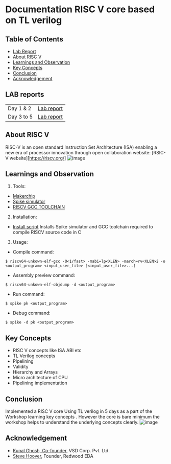 # Documentation  RISC V core based on TL verilog 
## Table of Contents
- [Lab Report](#LAB-reports)
- [About RISC V ](#About-RISC-V)
- [Learnings and Observation](#Learnings-and-Observation)
- [Key Concepts](#Key-Concepts)
- [Conclusion](#Conclusion)
- [Acknowledgement](#Acknowledgement)

## LAB reports

|         |            |
| ------------- |:-------------:| 
| Day 1 & 2     | [Lab report](https://github.com/RISCV-MYTH-WORKSHOP/riscv_myth_workshop_nov22-amrithHN/tree/master/Day2)          |
| Day 3 to 5     |  [Lab report](https://github.com/RISCV-MYTH-WORKSHOP/riscv_myth_workshop_nov22-amrithHN/tree/master/Day3_5)      |



## About RISC V
RISC-V is an open standard Instruction Set Architecture (ISA) enabling a new era of processor innovation through open collaboration
  website: [RSIC-V website][https://riscv.org/]
![image](https://riscv.org/wp-content/uploads/2020/06/riscv-color.svg)

## Learnings and Observation

1. Tools: 
- [Makerchip](www.makerchip.com)
- [Spike simulator](https://github.com/riscv-software-src/riscv-isa-sim)
- [RISCV GCC TOOLCHAIN](https://github.com/riscv-collab/riscv-gnu-toolchain)
  
2. Installation:
- [Install script](https://github.com/kunalg123/riscv_workshop_collaterals/blob/master/run.sh)
Installs Spike simulator and GCC toolchain required to  compile RISCV source code in C

3. Usage:

- Compile command:

```$ riscv64-unkown-elf-gcc -O<1/fast> -mabi=lp<XLEN> -march=rv<XLEN>i -o <output_program> <input_user_file> [<input_user_file>...]```

- Assembly preview command:

```$ riscv64-unkown-elf-objdump -d <output_program>```

- Run command:

```$ spike pk <output_program>```

- Debug command:

```$ spike -d pk <output_program> ```
  
## Key Concepts
- RISC V concepts like ISA ABI etc
- TL Verilog concepts
- Pipelining
- Validity
- Hierarchy and Arrays
- Micro architecture of CPU 
- Pipelining implementation

## Conclusion
Implemented a RISC V core Using TL verilog in 5 days as a part of the Workshop learning key concepts . However the core is bare minimum the workshop helps to understand the underlying concepts clearly.
![image](https://github.com/RISCV-MYTH-WORKSHOP/riscv_myth_workshop_nov22-amrithHN/raw/master/Day3_5/Screenshot%20from%202022-11-06%2017-57-48.png)

## Acknowledgement
- [Kunal Ghosh, Co-founder](https://github.com/kunalg123), VSD Corp. Pvt. Ltd.
- [Steve Hoover](https://github.com/stevehoover), Founder, Redwood EDA
